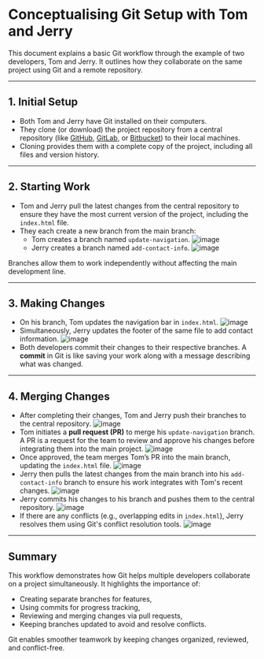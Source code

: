 # Conceptualising Git Setup with Tom and Jerry

This document explains a basic Git workflow through the example of two developers, Tom and Jerry. It outlines how they collaborate on the same project using Git and a remote repository.

---

## 1. Initial Setup

- Both Tom and Jerry have Git installed on their computers.
- They clone (or download) the project repository from a central repository (like [GitHub](https://github.com), [GitLab](https://gitlab.com), or [Bitbucket](https://bitbucket.org)) to their local machines.
- Cloning provides them with a complete copy of the project, including all files and version history.

---

## 2. Starting Work

- Tom and Jerry pull the latest changes from the central repository to ensure they have the most current version of the project, including the `index.html` file.
- They each create a new branch from the main branch:
  - Tom creates a branch named `update-navigation`.
  ![image](img/Tom%20branch%20checkout.png)
  - Jerry creates a branch named `add-contact-info`.
 ![image](img/jerry%20creating%20new%20branch%20add-contact.png)

Branches allow them to work independently without affecting the main development line.

---

## 3. Making Changes

- On his branch, Tom updates the navigation bar in `index.html`.
![image](img/tom%20navigation%20bar%20modified.png)
- Simultaneously, Jerry updates the footer of the same file to add contact information.
![image](img/jerry%20creating%20new%20branch%20add-contact.png)
- Both developers commit their changes to their respective branches. A **commit** in Git is like saving your work along with a message describing what was changed.


---

## 4. Merging Changes

- After completing their changes, Tom and Jerry push their branches to the central repository.
![image](img/new%20branch%20pushed%20to%20remote%20repo%20by%20tom.png)
- Tom initiates a **pull request (PR)** to merge his `update-navigation` branch. A PR is a request for the team to review and approve his changes before integrating them into the main project.
![image](img/tom%20creating%20a%20pull%20request%20.png)
- Once approved, the team merges Tom’s PR into the main branch, updating the `index.html` file.
![image](img/pull%20request%20merged%20for%20tom%20.png)
- Jerry then pulls the latest changes from the main branch into his `add-contact-info` branch to ensure his work integrates with Tom's recent changes.
![image](img/updated%20branch%20for%20jerry%20after%20merge.png)
- Jerry commits his changes to his branch and pushes them to the central repository.
![image](img/updated%20branch%20for%20jerry%20after%20merge.png)
- If there are any conflicts (e.g., overlapping edits in `index.html`), Jerry resolves them using Git's conflict resolution tools.
![image](img/jerry's%20pull%20request%20merged.png)


---

## Summary

This workflow demonstrates how Git helps multiple developers collaborate on a project simultaneously. It highlights the importance of:
- Creating separate branches for features,
- Using commits for progress tracking,
- Reviewing and merging changes via pull requests,
- Keeping branches updated to avoid and resolve conflicts.

Git enables smoother teamwork by keeping changes organized, reviewed, and conflict-free.